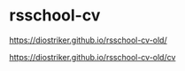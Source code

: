 # rsschool-cv

https://diostriker.github.io/rsschool-cv-old/

https://diostriker.github.io/rsschool-cv-old/cv
